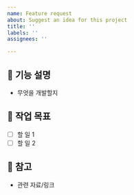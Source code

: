 ```yaml
---
name: Feature request
about: Suggest an idea for this project
title: ''
labels: ''
assignees: ''

---
```


## 📝 기능 설명
- 무엇을 개발할지

## 🎯 작업 목표
- [ ] 할 일 1
- [ ] 할 일 2

## 📌 참고
- 관련 자료/링크
